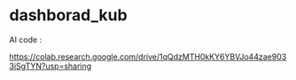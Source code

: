 # dashborad_kub
 
AI code :

https://colab.research.google.com/drive/1qQdzMTH0kKY6YBVJo44zae9033iSgTYN?usp=sharing
